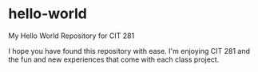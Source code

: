 # hello-world
My Hello World Repository for CIT 281

I hope you have found this repository with ease. I'm enjoying CIT 281 and the fun and new experiences that come with each class project.

